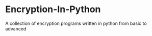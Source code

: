 # Encryption-In-Python
A collection of encryption programs written in python from basic to advanced

